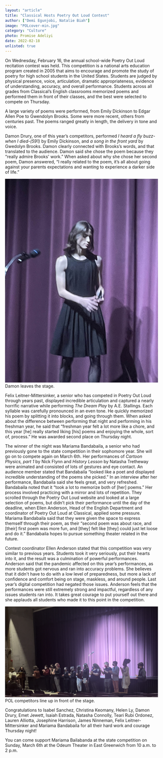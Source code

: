 ```yaml
---
layout: "article"
title: "Classical Hosts Poetry Out Loud Contest"
author: ["Demi Egunjobi, Natalie Biah"]
image: "POLcover-min.jpg"
category: "Culture"
photo: Promise Adeliyi
date: 2022-02-18
unlisted: true
---
```


On Wednesday, February 16, the annual school-wide Poetry Out Loud recitation contest was held. This competition is a national arts education program created in 2005 that aims to encourage and promote the study of poetry for high school students in the United States. Students are judged by physical presence, voice, articulation, dramatic appropriateness, evidence of understanding, accuracy, and overall performance. Students across all grades from Classical’s English classrooms memorized poems and performed them in front of their classes, and the best were selected to compete on Thursday.
 
A large variety of poems were performed, from Emily Dickinson to Edgar Allen Poe to Gwendolyn Brooks. Some were more recent, others from centuries past. The poems ranged greatly in length, the delivery in tone and voice. 

Damon Drury, one of this year’s competitors, performed *I heard a fly buzz-when I died-(591)* by Emily Dickinson, and *a song in the front yard* by Gwedolyn Brooks. Damon clearly connected with Brooks’s words, and that translated to the audience. Damon said she chose the poem because they “really admire Brooks' work.” When asked about why she chose her second poem, Damon answered, “I really related to the poem, it’s all about going against your parents expectations and wanting to experience a darker side of life.”

![Damon Drury Performs](/assets/images/POLDamon-min.jpg)
<span>Damon leaves the stage.</span>

Felix Leitner-Mittersinker, a senior who has competed in Poetry Out Loud through years past, displayed incredible articulation and captured a nearly horrific narrative while performing *The Dream Play* by A.E. Stallings. Each syllable was carefully pronounced in an even tone. He quickly memorized his poem by splitting it into blocks, and going through them. When asked about the difference between performing that night and performing in his freshman year, he said that “freshman year felt a lot more like a chore, and this year [he] really started liking [his] poems and enjoying the whole, sort of, process.” He was awarded second place on Thursday night.

The winner of the night was Mariama Bandabaila, a senior who had previously gone to the state competition in their sophomore year. She will go on to compete again on March 6th. Her performances of *Cartoon Physics, part 1* by Nick Flynn and *History Lesson* by Natasha Tretheway were animated and consisted of lots of gestures and eye contact. An audience member stated that Bandabaila “looked like a poet and displayed incredible understanding of the poems she picked.” In an interview after her performance, Bandabaila said she feels great, and very refreshed. Bandabaila noted that it “took a lot to memorize both of [her] poems.” Her process involved practicing with a mirror and lots of repetition. They scrolled through the Poetry Out Loud website and looked at a large selection of poems, but didn’t pick their performance until the day of the deadline, when Ellen Anderson, Head of the English Department and coordinator of Poetry Out Loud at Classical, applied some pressure. Mariama Bandabaila said that they were given the space to express themself through their poem, as their “second poem was about race, and [their] first poem was more fun, and [they] felt like [they] could just let loose and do it.” Bandabaila hopes to pursue something theater related in the future.

Contest coordinator Ellen Anderson stated that this competition was very similar to previous years. Students took it very seriously, put their hearts into it, and the result was a culmination of powerful performances. Anderson said that the pandemic affected on this year’s performances, as more students got nervous and ran into accuracy problems. She believes that it didn't have to do with a low level of preparedness, but more a lack of confidence and comfort being on stage, maskless, and around people. Last year’s digital competition had negated those issues. Anderson feels that the performances were still extremely strong and impactful, regardless of any issues students ran into. It takes great courage to put yourself out there and she applauds all students who made it to this point in the competition.

![Competitors Group Photo](/assets/images/POLgroupphoto-min.jpg)
<span>POL competitors line up in front of the stage.</span>

Congratulations to Isabel Sanchez, Christina Keomany, Helen Ly, Damon Drury, Emet Jewett, Isaiah Estrada, Natasha Connolly, Teari Rubi Ordonez, Lauren Alliotta, Josephine Harrison, James Ninneman, Felix Leitner-Mittersinker and Mariama Bandabaila for all their hard work and courage Thursday night!

You can come support Mariama Bailabanda at the state competition on Sunday, March 6th at the Odeum Theater in East Greenwich from 10 a.m. to 2 p.m.
